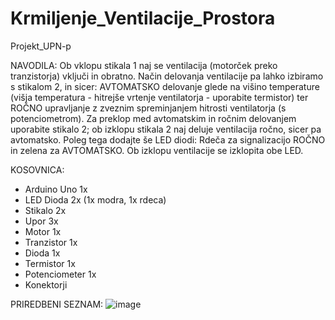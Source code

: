 # Krmiljenje_Ventilacije_Prostora

Projekt_UPN-p

NAVODILA:
Ob vklopu stikala 1 naj se ventilacija (motorček preko tranzistorja) vključi in obratno. Način delovanja ventilacije pa lahko izbiramo s stikalom 2, in sicer: AVTOMATSKO delovanje glede na višino temperature (višja temperatura - hitrejše vrtenje ventilatorja - uporabite termistor) ter ROČNO upravljanje z zveznim spreminjanjem hitrosti ventilatorja (s potenciometrom). Za preklop med avtomatskim in ročnim delovanjem uporabite stikalo 2; ob izklopu stikala 2 naj deluje ventilacija ročno, sicer pa avtomatsko. Poleg tega dodajte še LED diodi: Rdeča za signalizacijo ROČNO in zelena za AVTOMATSKO. Ob izklopu ventilacije se izklopita obe LED. 

KOSOVNICA:
- Arduino Uno 1x
- LED Dioda 2x (1x modra, 1x rdeca)
- Stikalo 2x
- Upor 3x
- Motor 1x
- Tranzistor 1x
- Dioda 1x
- Termistor 1x
- Potenciometer 1x
- Konektorji

PRIREDBENI SEZNAM:
![image](https://github.com/jazbinsekjan/Krmiljenje_Ventilacije_Prostora/assets/123098255/d2d8311f-e425-4454-ad9c-13497cd5c050)



